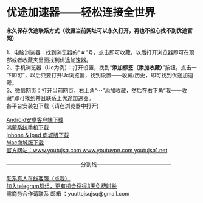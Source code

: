 # 优途加速器——轻松连接全世界
<div><b>永久保存优途联系方式（收藏当前网址可以永久打开，再也不担心找不到优途官网）</b></div>
<br>
<div>1、电脑浏览器：找到浏览器的“<b>☆</b>”号，点击即可收藏，以后打开浏览器即可在顶部或者收藏夹里面找到优途加速器。</div>
<div>2、手机浏览器（Uc为例）：打开设置，找到“<b>添加标签（添加收藏）</b>”按钮，点击一下即可”，以后只要打开Uc浏览器，找到设置——收藏/历史，即可找到优途加速器。</div>
<div>3、微信网页：打开当前网页，右上角“<b>···</b>”添加收藏，然后在右下角“我——收藏”即可找到并且联系上优途加速器。</div>

<div>各平台安装包下载（请在浏览器中打开)</div>
<br>
<div><a href="https://youtujsq.com/downloading.html?down_type=android" target="_blank">Android安卓客户端下载</a></div>
<div><a href="https://youtujsq.com/downloading.html?down_type=android" target="_blank">鸿蒙系统手机下载</a></div>
<div><a href="https://www.youtujsq.com/courseDetailAppleStoreIdModifiction.html" target="_blank">Iphone & Ipad 商城版下载</a></div>
<div><a href="https://www.youtujsq.com/courseDetailAppleStoreMac.html" target="_blank">Mac商城版下载</a></div>
<div><a href="https://youtujsq.com/" target="_blank">官方网站：www.youtujsq.com   www.youtuvpn.com   youtujsq1.net</a></div>
<br>
<div>——————————————分割线——————————————</div>
<br>

<div><a href="https://xiabeizi.zheyishitaimanchang.xyz/chatlink.html" target="_blank">联系真人在线客服（点我）</a></div>
<div><a href="https://t.me/youtujiasuqi" target="_blank">加入telegram群组，更有机会获得3天免费时长</a></div>
<div>需商务合作请联系 邮箱 ：yuuttojsqjsq@gmail.com</a></div>
<br>
